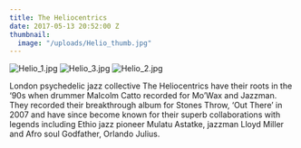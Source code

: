 ```yaml
---
title: The Heliocentrics
date: 2017-05-13 20:52:00 Z
thumbnail:
  image: "/uploads/Helio_thumb.jpg"
---
```


![Helio_1.jpg](/uploads/Helio_1.jpg)
![Helio_3.jpg](/uploads/Helio_3.jpg)
![Helio_2.jpg](/uploads/Helio_2.jpg)

London psychedelic jazz collective The Heliocentrics have their roots in the ‘90s when drummer Malcolm Catto recorded for Mo’Wax and Jazzman. They recorded their breakthrough album for Stones Throw, ‘Out There’ in 2007 and have since become known for their superb collaborations with legends including Ethio jazz pioneer Mulatu Astatke, jazzman Lloyd Miller and Afro soul Godfather, Orlando Julius. 